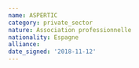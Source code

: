 ```yaml
---
name: ASPERTIC
category: private_sector
nature: Association professionnelle 
nationality: Espagne
alliance: 
date_signed: '2018-11-12'
---
```

    